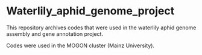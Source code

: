 # Waterlily_aphid_genome_project
This repository archives codes that were used in the waterlily aphid genome assembly and gene annotation project.

Codes were used in the MOGON cluster (Mainz University). 
